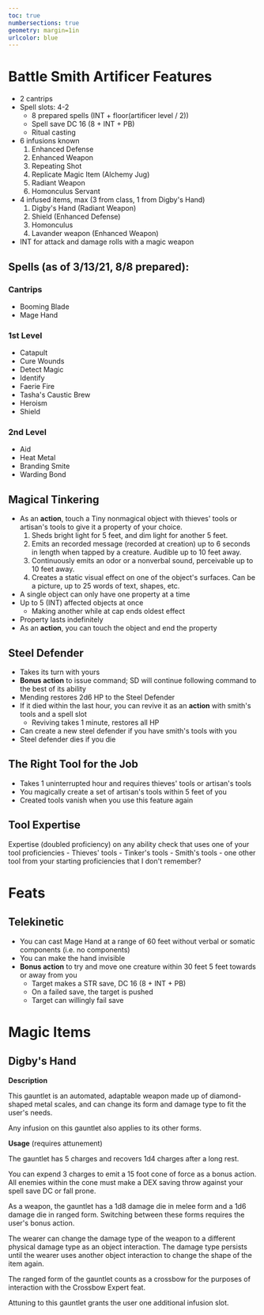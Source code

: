```yaml
---
toc: true
numbersections: true
geometry: margin=1in
urlcolor: blue
---
```


# Battle Smith Artificer Features

- 2 cantrips
- Spell slots: 4-2
  - 8 prepared spells (INT + floor(artificer level / 2))
  - Spell save DC 16 (8 + INT + PB)
  - Ritual casting
- 6 infusions known
  1.  Enhanced Defense
  2.  Enhanced Weapon
  3.  Repeating Shot
  4.  Replicate Magic Item (Alchemy Jug)
  5.  Radiant Weapon
  6.  Homonculus Servant
- 4 infused items, max (3 from class, 1 from Digby's Hand)
  1.  Digby's Hand (Radiant Weapon)
  2.  Shield (Enhanced Defense)
  3.  Homonculus
  4.  Lavander weapon (Enhanced Weapon)
- INT for attack and damage rolls with a magic weapon

## Spells (as of 3/13/21, 8/8 prepared):

### Cantrips

- Booming Blade
- Mage Hand

### 1st Level

- Catapult
- Cure Wounds
- Detect Magic
- Identify
- Faerie Fire
- Tasha's Caustic Brew
- Heroism
- Shield

### 2nd Level

- Aid
- Heat Metal
- Branding Smite
- Warding Bond

## Magical Tinkering

- As an **action**, touch a Tiny nonmagical object with thieves' tools or
  artisan's tools to give it a property of your choice.
  1.  Sheds bright light for 5 feet, and dim light for another 5 feet.
  2.  Emits an recorded message (recorded at creation) up to 6 seconds in length
      when tapped by a creature. Audible up to 10 feet away.
  3.  Continuously emits an odor or a nonverbal sound, perceivable up to 10 feet
      away.
  4.  Creates a static visual effect on one of the object's surfaces. Can be a
      picture, up to 25 words of text, shapes, etc.
- A single object can only have one property at a time
- Up to 5 (INT) affected objects at once
  - Making another while at cap ends oldest effect
- Property lasts indefinitely
- As an **action**, you can touch the object and end the property

## Steel Defender

- Takes its turn with yours
- **Bonus action** to issue command; SD will continue following command to the
  best of its ability
- Mending restores 2d6 HP to the Steel Defender
- If it died within the last hour, you can revive it as an **action** with
  smith's tools and a spell slot
  - Reviving takes 1 minute, restores all HP
- Can create a new steel defender if you have smith's tools with you
- Steel defender dies if you die

## The Right Tool for the Job

- Takes 1 uninterrupted hour and requires thieves' tools or artisan's tools
- You magically create a set of artisan's tools within 5 feet of you
- Created tools vanish when you use this feature again

## Tool Expertise

Expertise (doubled proficiency) on any ability check that uses one of your tool
proficiencies - Thieves' tools - Tinker's tools - Smith's tools - one other tool
from your starting proficiencies that I don't remember?

# Feats

## Telekinetic

- You can cast Mage Hand at a range of 60 feet without verbal or somatic
  components (i.e. no components)
- You can make the hand invisible
- **Bonus action** to try and move one creature within 30 feet 5 feet towards or
  away from you
  - Target makes a STR save, DC 16 (8 + INT + PB)
  - On a failed save, the target is pushed
  - Target can willingly fail save

# Magic Items

## Digby's Hand

**Description**

This gauntlet is an automated, adaptable weapon made up of diamond-shaped metal
scales, and can change its form and damage type to fit the user's needs.

Any infusion on this gauntlet also applies to its other forms.

**Usage** (requires attunement)

The gauntlet has 5 charges and recovers 1d4 charges after a long rest.

You can expend 3 charges to emit a 15 foot cone of force as a bonus action. All
enemies within the cone must make a DEX saving throw against your spell save DC
or fall prone.

As a weapon, the gauntlet has a 1d8 damage die in melee form and a 1d6 damage
die in ranged form. Switching between these forms requires the user's bonus
action.

The wearer can change the damage type of the weapon to a different physical
damage type as an object interaction. The damage type persists until the wearer
uses another object interaction to change the shape of the item again.

The ranged form of the gauntlet counts as a crossbow for the purposes of
interaction with the Crossbow Expert feat.

Attuning to this gauntlet grants the user one additional infusion slot.
